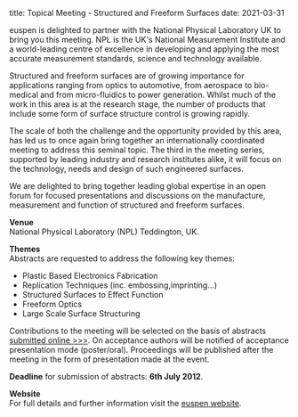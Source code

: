 title: Topical Meeting - Structured and Freeform Surfaces
date: 2021-03-31

euspen is delighted to partner with the National Physical Laboratory UK to bring you this meeting. NPL is the UK's National Measurement Institute and a world-leading centre of excellence in developing and applying the most accurate measurement standards, science and technology available.
<!--break-->
Structured and freeform surfaces are of growing importance for applications ranging from optics to automotive, from aerospace to bio-medical and from micro-fluidics to power generation. Whilst much of the work in this area is at the research stage, the number of products that include some form of surface structure control is growing rapidly. 

The scale of both the challenge and the opportunity provided by this area, has led us to once again bring together an internationally coordinated meeting to address this seminal topic. The third in the meeting series, supported by leading industry and research institutes alike, it will focus on the technology, needs and design of such engineered surfaces.

We are delighted to bring together leading global expertise in an open forum for focused presentations and discussions on the manufacture, measurement and function of structured and freeform surfaces. 
  
**Venue**  
National Physical Laboratory (NPL)
Teddington, UK.  
  
**Themes**  
Abstracts are requested to address the following key themes:  
 
* Plastic Based Electronics Fabrication  
* Replication Techniques (inc. embossing,imprinting…)  
* Structured Surfaces to Effect Function  
* Freeform Optics  
* Large Scale Surface Structuring  
  
Contributions to the meeting will be selected on the basis of abstracts [submitted online >>>](http://www.sfs2012.euspen.eu/page1698/Home/Abstract-Submission). On acceptance authors will be notified of acceptance presentation mode (poster/oral). Proceedings will be published after the meeting in the form of presentation made at the event.

**Deadline** for submission of abstracts: **6th July 2012**.  
  
**Website**  
For full details and further information visit the [euspen website](http://www.sfs2012.euspen.eu/page1607/Home/Welcome).